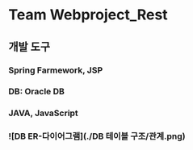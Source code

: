 # Team Webproject_Rest
## 개발 도구
### Spring Farmework, JSP
### DB: Oracle DB
### JAVA, JavaScript
### ![DB ER-다이어그램](./DB 테이블 구조/관계.png)
